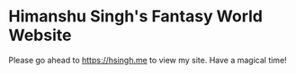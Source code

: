 # Himanshu Singh's Fantasy World Website
Please go ahead to https://hsingh.me to view my site. Have a magical time!

